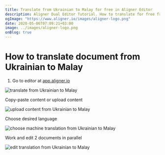 ```yaml
---
title: Translate from Ukrainian to Malay for free in Aligner Editor
description: Aligner Dual Editor Tutorial. How to translate for free from Ukrainian to Malay. Aligner is multilingual document management platform. 
ogImage: "https://www.aligner.io/images/aligner-logo.png"
date: 2020-05-06T07:09:21+03:00
image: ../images/aligner-logo.png
onBlog: true
---
```


# How to translate document from Ukrainian to Malay

1. Go to editor at [app.aligner.io](https://app.aligner.io "Aligner App web page")

![translate from Ukrainian to Malay](../aligner-blank-editor.png "translate from Ukrainian to Malay")

Copy-paste content or upload content

![upload content from Ukrainian to Malay](../aligner-uploaded-document.png "upload content from Ukrainian to Malay")

Choose desired language

![choose machine translation from Ukrainian to Malay](../aligner-language-dropdown.png "choose machine translation from Ukrainian to Malay")

Work and edit 2 documents in parallel

![edit translation from Ukrainian to Malay](../aligner-double-sitded-editor.png "edit translation from Ukrainian to Malay")

